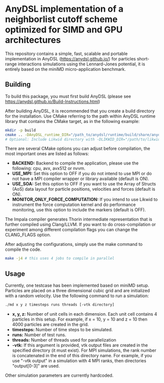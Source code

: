 # AnyDSL implementation of a neighborlist cutoff scheme optimized for SIMD and GPU architectures

This repository contains a simple, fast, scalable and portable implementation in AnyDSL (https://anydsl.github.io/) for particles short-range interactions simulations using the Lennard-Jones potential, it is entirely based on the miniMD micro-application benchmark.

## Building

To build this package, you must first build AnyDSL (please see https://anydsl.github.io/Build-Instructions.html)

After building AnyDSL, it is recommended that you create a build directory for the installation. Use CMake referring to the path within AnyDSL runtime library that contains the CMake target, as in the following example:

```bash
mkdir -p build
cmake .. -DAnyDSL_runtime_DIR="/path_to/anydsl/runtime/build/share/anydsl/cmake"
# Optional: Include Likwid directory with -DLIKWID_DIR="/path/to/likwid"
```

There are several CMake options you can adjust before compilation, the most important ones are listed as follows:

- **BACKEND:** Backend to compile the application, please use the following: cpu, avx, avx512 or nvvm.
- **USE\_MPI:** Set this option to OFF if you do not intend to use MPI or do not have a MPI compiler wrapper or library available (default is ON).
- **USE\_SOA:** Set this option to OFF if you want to use the Array of Structs (AoS) data layout for particle positions, velocities and forces (default is ON).
- **MONITOR\_ONLY\_FORCE\_COMPUTATION:** If you intend to use Likwid to instrument the force computation kernel and do performance monitoring, use this option to include the markers (default is OFF).

The Impala compiler generates Thorin intermediate representation that is further compiled using Clang/LLVM. If you want to do cross-compilation or experiment among different compilation flags you can change the CLANG\_FLAGS option.

After adjusting the configurations, simply use the make command to compile the code.

```bash
make -j4 # this uses 4 jobs to compile in parallel
```

## Usage

Currently, one testcase has been implemented based on miniMD setup. Particles are placed on a three dimensional cubic grid and are initialized with a random velocity. Use the following command to run a simulation:

```bash
./md x y z timesteps runs threads [-vtk directory]
```

- **x, y, z:** Number of unit cells in each dimension. Each unit cell contains 4 particles in this setup. For example, if x = 10, y = 10 and z = 10 then 4000 particles are created in the grid.
- **timesteps:** Number of time steps to be simulated.
- **runs:** Number of test runs.
- **threads:** Number of threads used for parallelization   
- **-vtk:** If this argument is provided, vtk output files are created in the specified directory (it must exist). For MPI simulations, the rank number is concatenated in the end of this directory name. For example, if you use "-vtk output" in a simulation with 4 MPI ranks, then directories "output[0-3]" are used.

Other simulation parameters are currently hardcoded.

